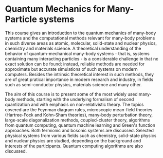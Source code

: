 # Quantum Mechanics for Many-Particle systems
This course gives an introduction to the quantum mechanics of many-body systems and the computational methods relevant for many-body problems in such diverse areas as atomic, molecular, solid-state and nuclear physics, chemistry and materials science. A theoretical understanding of the behavior of quantum-mechanical many-body systems - that is, systems containing many interacting particles - is a considerable challenge in that no exact solution can be found; instead, reliable methods are needed for approximate but accurate simulations of such systems on modern computers. Besides the intrinsic theoretical interest in such methods, they are of great pratical importance in modern research and industry, in fields such as semi-conductor physics, materials science and many other.

The aim of this course is to present some of the most widely used many-body methods, starting with the underlying formalism of second quantization and with emphasis on non-relativistic theory. The topics covered are the Feynman diagram rules, microscopic mean-field theories (Hartree-Fock and Kohn-Sham theories), many-body perturbation theory, large-scale diagonalization methods, coupled-cluster theory, algorithms from quantum computing, quantum machine learning and Green's function approaches. Both fermionic and bosonic systems are discussed. Selected physical systems from various fields such as chemistry, solid-state physics and nuclear physics are studied, depending on the background and interests of the participants.
Quantum computing algorithms are also discussed.

